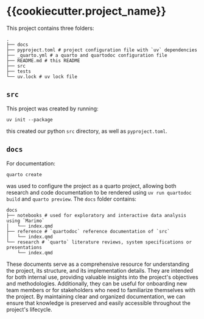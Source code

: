 # {{cookiecutter.project_name}}
This project contains three folders:
```
.
├── docs
├── pyproject.toml # project configuration file with `uv` dependencies
├── _quarto.yml # a quarto and quartodoc configuration file
├── README.md # this README
├── src
├── tests
└── uv.lock # uv lock file
```

## `src`
This project was created by running:
```
uv init --package
```
this created our python `src` directory, as well as `pyproject.toml`.

## `docs`
For documentation:
```
quarto create
```
was used to configure the project as a quarto project, allowing both research and code documentation to be rendered using `uv run quartodoc build` and `quarto preview`. The `docs` folder contains:  
```
docs
├── notebooks # used for exploratory and interactive data analysis using `Marimo`
│   └── index.qmd
├── reference # `quartodoc` reference documentation of `src`
│   └── index.qmd
└── research # `quarto` literature reviews, system specifications or presentations
    └── index.qmd
```
These documents serve as a comprehensive resource for understanding the project, its structure, and its implementation details. They are intended for both internal use, providing valuable insights into the project's objectives and methodologies.  Additionally, they can be useful for onboarding new team members or for stakeholders who need to familiarize themselves with the project. By maintaining clear and organized documentation, we can ensure that knowledge is preserved and easily accessible throughout the project's lifecycle.



